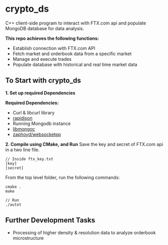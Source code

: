 # crypto_ds
C++ client-side program to interact with FTX.com api and populate MongoDB database for data analysis.

**This repo achieves the following functions:**
- Establish connection with FTX.com API
- Fetch market and orderbook data from a specific market
- Manage and execute trades
- Populate database with historical and real time market data

## To Start with crypto_ds

**1. Set up required Dependencies**

**Required Dependencies:**
- Curl & libcurl library
- [rapidjson](https://rapidjson.org/)
- Running Mongodb instance
- [libmongoc](http://mongoc.org/libmongoc/current/index.html)
- [zaphoyd/websocketpp](https://github.com/zaphoyd/websocketpp)

**2. Compile using CMake, and Run**
Save the key and secret of FTX.com api in a two line file.
```
// Inside ftx_key.txt
[key]
[secret]
```

From the top level folder, run the following commands:
```
cmake .
make

// Run
./autot
```

## Further Development Tasks
- Processing of higher density & resolution data to analyze orderbook microstructure